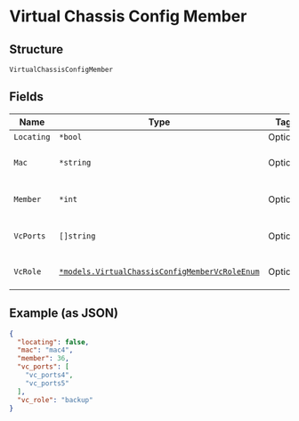 
# Virtual Chassis Config Member

## Structure

`VirtualChassisConfigMember`

## Fields

| Name | Type | Tags | Description |
|  --- | --- | --- | --- |
| `Locating` | `*bool` | Optional | - |
| `Mac` | `*string` | Optional | fpc0, same as the mac of device_id |
| `Member` | `*int` | Optional | to create a preprovisionned virtual chassis |
| `VcPorts` | `[]string` | Optional | **Constraints**: *Unique Items Required* |
| `VcRole` | [`*models.VirtualChassisConfigMemberVcRoleEnum`](../../doc/models/virtual-chassis-config-member-vc-role-enum.md) | Optional | enum: `backup`, `linecard`, `master` |

## Example (as JSON)

```json
{
  "locating": false,
  "mac": "mac4",
  "member": 36,
  "vc_ports": [
    "vc_ports4",
    "vc_ports5"
  ],
  "vc_role": "backup"
}
```

